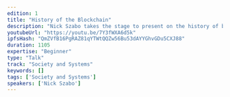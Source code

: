 ```yaml
---
edition: 1
title: "History of the Blockchain"
description: "Nick Szabo takes the stage to present on the history of blockchain technology and his work on the Ethereum tech stack."
youtubeUrl: "https://youtu.be/7Y3fWXA6d5k"
ipfsHash: "QmZVfB16PgRAZ81qYTWtQQZw56Bu53dAYYGhvGDu5CXJ88"
duration: 1105
expertise: "Beginner"
type: "Talk"
track: "Society and Systems"
keywords: []
tags: ['Society and Systems']
speakers: ['Nick Szabo']
---
```

